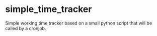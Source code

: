# simple_time_tracker
Simple working time tracker based on a small python script that will be called by a cronjob.

